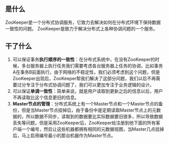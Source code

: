 ## 是什么

ZooKeeper是一个分布式协调服务，它致力去解决如何在分布式环境下保持数据一致性的问题。
ZooKeeper是致力于解决分布式上各种协调问题的一个服务。

## 干了什么

1. 可以保证事务**执行顺序的一致性**：在分布式系统中，在没有ZooKeeper的时候，多台服务器上执行任务我们需要考虑各台服务器上任务的协调，比如事务A在事务B前面执行，由于网络的不稳定性，我们必须考虑到这个问题，但是ZooKeeper出现后，ZooKeeper帮我们解决了这部分问题，我们以后不再需要过分专注于分布式协调问题了，我们可以更加专注于业务逻辑的设计。
2. 可以保证**单调一致性**：简单来说，就是用户读取到更新之后的信息以后，用户不再读取比这个信息更旧的信息。
3. **Master节点的管理**：分布式系统上有一个Master节点和一个Master节点的备份，但是当Master节点挂掉后，由于备份中是定期读取Master节点上的元数据的，所以数据不同步，读取到的数据要比实际数据要旧很多，所以导致数据丢失等问题，但是采用ZooKeeper后，ZooKeeper给注册到他下面的所有客户端一个编号，然后让这些机器都拥有相同的元数据视图，当Master几点挂掉后，马上启用编号最小的那台机器作为Master节点。
